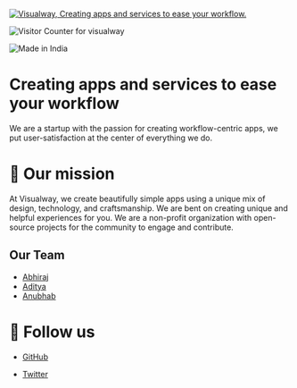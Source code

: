 [![Visualway, Creating apps and services to ease your workflow.](https://pimp-my-readme.webapp.io/pimp-my-readme/wavy-banner?subtitle=Creating%20apps%20and%20services%20to%20ease%20your%20workflow.&title=Visualway)](https://twitter.com/visualwayorg)

![Visitor Counter for visualway](https://pimp-my-readme.webapp.io/pimp-my-readme/visitor-counter?page=visualway)

![Made in India](https://pimp-my-readme.webapp.io/pimp-my-readme/sliding-text?emojis=&text=Made%2520in%2520India)

# Creating apps and services to ease your workflow

We are a startup with the passion for creating workflow-centric apps, we put user-satisfaction at the center of everything we do.

# 🎯 Our mission
At Visualway, we create beautifully simple apps using a unique mix of design, technology, and craftsmanship. 
We are bent on creating unique and helpful experiences for you. We are a non-profit organization with open-source projects for the community to engage and contribute.

## Our Team

- [Abhiraj](https://abhiraj.co) 
- [Aditya](https://foxy4096.github.io)
- [Anubhab](https://github.com/Anubhab-Projects)

# 🙏 Follow us
- [GitHub](https://github.com/Visualway)

- [Twitter](https://twitter.com/VisualwayOrg)
